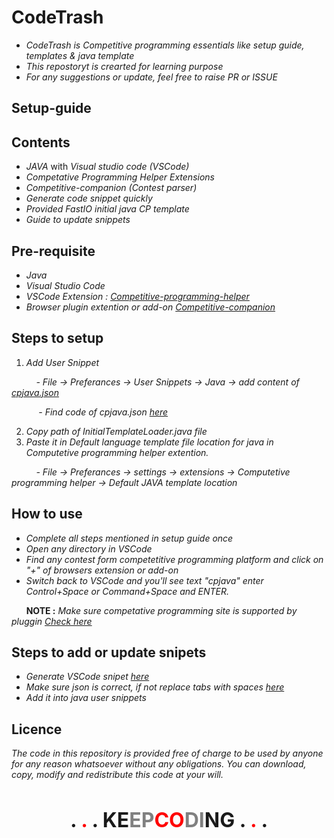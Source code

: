 # CodeTrash

- *CodeTrash is Competitive programming essentials like setup guide, templates & java template*
- *This repostoryt is crearted for learning purpose* 
- *For any suggestions or update, feel free to raise PR or ISSUE*

## Setup-guide
## Contents

- *JAVA* with *Visual studio code (VSCode)*
- *Competative Programming Helper Extensions*
- *Competitive-companion (Contest parser)*
- *Generate code snippet quickly*
- *Provided FastIO initial java CP template*
- *Guide to update snippets*


## Pre-requisite

- *Java*
- *Visual Studio Code*
- *VSCode Extension : [Competitive-programming-helper](https://marketplace.visualstudio.com/items?itemName=DivyanshuAgrawal.competitive-programming-helper)*
- *Browser plugin extention or add-on [Competitive-companion](https://github.com/jmerle/competitive-companion)*

## Steps to setup

1. *Add User Snippet*

&nbsp;&nbsp;&nbsp;&nbsp;&nbsp;&nbsp;&nbsp;&nbsp;&nbsp; *- File -> Preferances -> User Snippets -> Java -> add content of [cpjava.json](codeTrash/cpjava.json)* 

&nbsp;&nbsp;&nbsp;&nbsp;&nbsp;&nbsp;&nbsp;&nbsp;&nbsp;&nbsp; *- Find code of cpjava.json [here](codeTrash/InitialTemplate.java)*

2. *Copy path of InitialTemplateLoader.java file*  
3. *Paste it in Default language  template file location for java in Computetive programming helper extention.*
 
 &nbsp;&nbsp;&nbsp;&nbsp;&nbsp;&nbsp;&nbsp;&nbsp;&nbsp; *- File -> Preferances -> settings -> extensions -> Computetive programming helper -> Default JAVA template location* 
&nbsp;


## How to use 

- *Complete all steps mentioned in setup guide once* 
- *Open any directory in VSCode*
- *Find any contest form competetitive programming platform and click on "+" of browsers extension or add-on*
- *Switch back to VSCode and you'll see text "cpjava" enter Control+Space or Command+Space and ENTER.*

&nbsp;&nbsp;&nbsp;&nbsp;&nbsp;&nbsp;**NOTE :** *Make sure competative programming site is supported by pluggin [Check here](https://github.com/jmerle/competitive-companion)*


## Steps to add or update snipets 


- *Generate VSCode snipet [here](https://snippet-generator.app/)*
- *Make sure json is correct, if not replace tabs with spaces [here](https://tabstospaces.com/)*
- *Add it into java user snippets*


## Licence

*The code in this repository is provided free of charge to be used by anyone for any reason whatsoever without any obligations. You can download, copy, modify and redistribute this code at your will.*


&nbsp;&nbsp;
&nbsp;

<p align=center> <b> <font size="+3"> . <font color='red'>.</font> . KE<font color='grey'>EP<font color='red'>CO</font>DI</font>NG .  <font color='red'>.</font> . </font> </b> </p>
